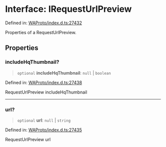 # Interface: IRequestUrlPreview

Defined in: [WAProto/index.d.ts:27432](https://github.com/Fokusdotid/Baileys/blob/e5a24e138f3b69cf124e0406999e537d5c9a6c18/WAProto/index.d.ts#L27432)

Properties of a RequestUrlPreview.

## Properties

### includeHqThumbnail?

> `optional` **includeHqThumbnail**: `null` \| `boolean`

Defined in: [WAProto/index.d.ts:27438](https://github.com/Fokusdotid/Baileys/blob/e5a24e138f3b69cf124e0406999e537d5c9a6c18/WAProto/index.d.ts#L27438)

RequestUrlPreview includeHqThumbnail

***

### url?

> `optional` **url**: `null` \| `string`

Defined in: [WAProto/index.d.ts:27435](https://github.com/Fokusdotid/Baileys/blob/e5a24e138f3b69cf124e0406999e537d5c9a6c18/WAProto/index.d.ts#L27435)

RequestUrlPreview url
